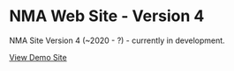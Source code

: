 # NMA Web Site - Version 4

NMA Site Version 4 (~2020 - ?) - currently in development.

[View Demo Site](https://newmediaarts.github.io/2021_StudentShow/)

